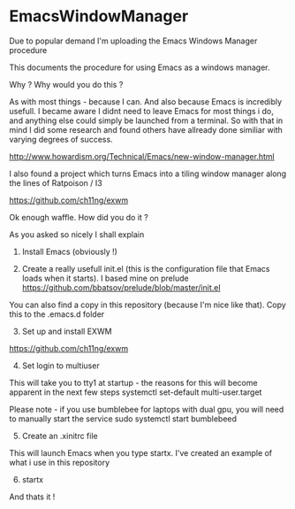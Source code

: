 # EmacsWindowManager
Due to popular demand I'm uploading the Emacs Windows Manager procedure

This documents the procedure for using Emacs as a windows manager. 

Why ? Why would you do this ?

As with most things - because I can. And also because Emacs is incredibly usefull. I became aware I didnt need to leave Emacs for most things i do, and anything else could simply be launched from a terminal. So with that in mind I did some research and found others have allready done similiar with varying degrees of success.

http://www.howardism.org/Technical/Emacs/new-window-manager.html

I also found a project which turns Emacs into a tiling window manager along the lines of Ratpoison / I3

https://github.com/ch11ng/exwm

Ok enough waffle. How did you do it ?

As you asked so nicely I shall explain

1. Install Emacs (obviously !)

2. Create a really usefull init.el (this is the configuration file that Emacs loads when it starts). I based mine on prelude https://github.com/bbatsov/prelude/blob/master/init.el

You can also find a copy in this repository (because I'm nice like that). Copy this to the .emacs.d folder

3. Set up and install EXWM

https://github.com/ch11ng/exwm

4. Set login to multiuser

This will take you to tty1 at startup - the reasons for this will become apparent in the next few steps
systemctl set-default multi-user.target

Please note - if you use bumblebee for laptops with  dual gpu, you will need to manually start the service 
sudo systemctl start bumblebeed

5. Create an .xinitrc file 

This will launch Emacs when you type startx. I've created an example of what i use in this repository

6. startx

And thats it !





